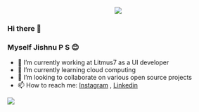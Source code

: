 <p align='center'><img src='https://visitor-badge.laobi.icu/badge?page_id=psjishnu'></p>

### Hi there 👋

### Myself Jishnu P S 😊


- 🔭 I’m currently working at Litmus7 as a UI developer
- 🌱 I’m currently learning cloud computing
- 👯 I’m looking to collaborate on various open source projects 
- 📫 How to reach me: [Instagram](https://www.instagram.com/jishnupsreekumar/) , [Linkedin](https://www.linkedin.com/in/jishnupsreekumar/)

<img src="https://github-readme-stats.vercel.app/api?username=psjishnu&&show_icons=true&title_color=ffffff&icon_color=bb2acf&text_color=daf7dc&bg_color=191919">

